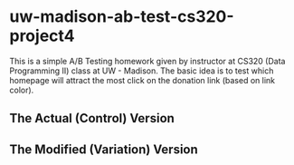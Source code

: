 # uw-madison-ab-test-cs320-project4
This is a simple A/B Testing homework given by instructor at CS320 (Data Programming II) class at UW - Madison. The basic idea is to test which homepage will attract the most click on the donation link (based on link color).

## The Actual (Control) Version


## The Modified (Variation) Version
